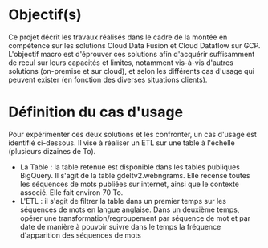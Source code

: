 # Objectif(s)

 
Ce projet décrit les travaux réalisés dans le cadre de la montée en compétence sur les solutions Cloud Data Fusion et Cloud Dataflow sur GCP.
L'objectif macro est d'éprouver ces solutions afin d'acquérir suffisamment de recul sur leurs capacités et limites, notamment vis-à-vis d'autres solutions (on-premise et sur cloud), et selon les différents cas d'usage qui peuvent exister (en fonction des diverses situations clients).

# Définition du cas d'usage
Pour expérimenter ces deux solutions et les confronter, un cas d'usage est identifié ci-dessous. Il vise à réaliser un ETL sur une table à l'échelle (plusieurs dizaines de To).
- La Table : la table retenue est disponible dans les tables publiques BigQuery. Il s'agit de la table gdeltv2.webngrams. Elle recense toutes les séquences de mots publiées sur internet, ainsi que le contexte associé. Elle fait environ 70 To.
- L'ETL : il s'agit de filtrer la table dans un premier temps sur les séquences de mots en langue anglaise. Dans un deuxième temps, opérer une transformation/regroupement par séquence de mot et par date de manière à pouvoir suivre dans le temps la fréquence d'apparition des séquences de mots
